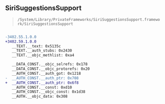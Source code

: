 ## SiriSuggestionsSupport

> `/System/Library/PrivateFrameworks/SiriSuggestionsSupport.framework/SiriSuggestionsSupport`

```diff

-3402.55.1.0.0
+3402.59.1.0.0
   __TEXT.__text: 0x5135c
   __TEXT.__auth_stubs: 0x2430
   __TEXT.__objc_methlist: 0xa4

   __DATA_CONST.__objc_selrefs: 0x178
   __DATA_CONST.__objc_protorefs: 0x20
   __AUTH_CONST.__auth_got: 0x1218
-  __AUTH_CONST.__auth_ptr: 0x708
+  __AUTH_CONST.__auth_ptr: 0x6f8
   __AUTH_CONST.__const: 0xd10
   __AUTH_CONST.__objc_const: 0x1d38
   __AUTH.__objc_data: 0x308

```
